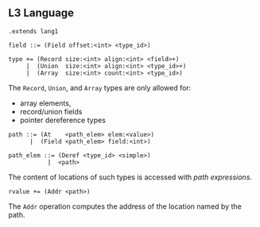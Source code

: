 ## L3 Language

```grammar
.extends lang1
```

```grammar
field ::= (Field offset:<int> <type_id>)

type += (Record size:<int> align:<int> <field>+)
     |  (Union  size:<int> align:<int> <type_id>+)
     |  (Array  size:<int> count:<int> <type_id>)
```

The `Record`, `Union`, and `Array` types are only allowed for:
* array elements,
* record/union fields
* pointer dereference types

```grammar
path ::= (At    <path_elem> elem:<value>)
      |  (Field <path_elem> field:<int>)

path_elem ::= (Deref <type_id> <simple>)
           |  <path>
```

The content of locations of such types is accessed with *path expressions*.

```grammar
rvalue += (Addr <path>)
```

The `Addr` operation computes the address of the location named by the path.

